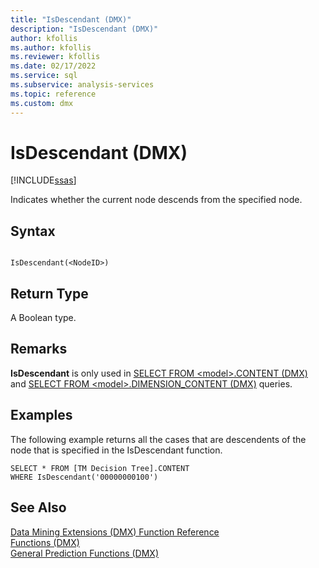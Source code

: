 ```yaml
---
title: "IsDescendant (DMX)"
description: "IsDescendant (DMX)"
author: kfollis
ms.author: kfollis
ms.reviewer: kfollis
ms.date: 02/17/2022
ms.service: sql
ms.subservice: analysis-services
ms.topic: reference
ms.custom: dmx
---
```

# IsDescendant (DMX)
[!INCLUDE[ssas](../includes/applies-to-version/ssas.md)]

  Indicates whether the current node descends from the specified node.  
  
## Syntax  
  
```  
  
IsDescendant(<NodeID>)  
```  
  
## Return Type  
 A Boolean type.  
  
## Remarks  
 **IsDescendant** is only used in [SELECT FROM &#60;model&#62;.CONTENT &#40;DMX&#41;](../dmx/select-from-model-content-dmx.md) and [SELECT FROM &#60;model&#62;.DIMENSION_CONTENT &#40;DMX&#41;](../dmx/select-from-model-dimension-content-dmx.md) queries.  
  
## Examples  
 The following example returns all the cases that are descendents of the node that is specified in the IsDescendant function.  
  
```  
SELECT * FROM [TM Decision Tree].CONTENT  
WHERE IsDescendant('00000000100')  
```  
  
## See Also  
 [Data Mining Extensions &#40;DMX&#41; Function Reference](../dmx/data-mining-extensions-dmx-function-reference.md)   
 [Functions &#40;DMX&#41;](../dmx/functions-dmx.md)   
 [General Prediction Functions &#40;DMX&#41;](../dmx/general-prediction-functions-dmx.md)  
  
  
